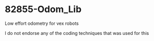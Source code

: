 # 82855-Odom_Lib
Low effort odometry for vex robots

I do not endorse any of the coding techniques that was used for this
